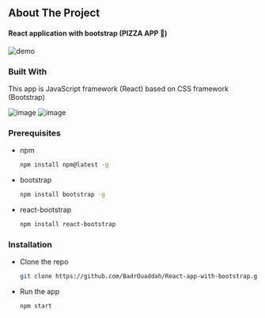 ## About The Project 
#### React application with bootstrap (PIZZA APP 🍕)
![demo](https://github.com/BadrOuaddah/React-app-with-bootstrap/assets/119801735/26b336d1-dd40-4069-93bb-0240f16941d0)

### Built With

This app is JavaScript framework (React) based on CSS framework (Bootstrap)

![image](https://img.shields.io/badge/React-20232A?style=for-the-badge&logo=react&logoColor=61DAFB)
![image](https://img.shields.io/badge/Bootstrap-563D7C?style=for-the-badge&logo=bootstrap&logoColor=white)

### Prerequisites

* npm
  ```bash
  npm install npm@latest -g
  ```

* bootstrap
  ```bash
  npm install bootstrap -g
  ```

* react-bootstrap
  ```bash
  npm install react-bootstrap
  ```

### Installation

+ Clone the repo
   
   ```bash
   git clone https://github.com/BadrOuaddah/React-app-with-bootstrap.git
   ```
+ Run the app
   
   ```bash
   npm start
   ```
